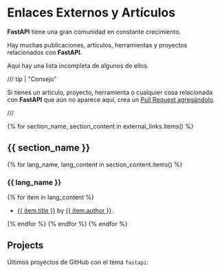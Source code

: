 # Enlaces Externos y Artículos

**FastAPI** tiene una gran comunidad en constante crecimiento.

Hay muchas publicaciones, artículos, herramientas y proyectos relacionados con **FastAPI**.

Aquí hay una lista incompleta de algunos de ellos.

/// tip | "Consejo"

Si tienes un artículo, proyecto, herramienta o cualquier cosa relacionada con **FastAPI** que aún no aparece aquí, crea un <a href="https://github.com/fastapi/fastapi/edit/master/docs/en/data/external_links.yml" class="external-link" target="_blank">Pull Request agregándolo</a>.

///

{% for section_name, section_content in external_links.items() %}

## {{ section_name }}

{% for lang_name, lang_content in section_content.items() %}

### {{ lang_name }}

{% for item in lang_content %}

* <a href="{{ item.link }}" class="external-link" target="_blank">{{ item.title }}</a> by <a href="{{ item.author_link }}" class="external-link" target="_blank">{{ item.author }}</a>.

{% endfor %}
{% endfor %}
{% endfor %}

## Projects

Últimos proyectos de GitHub con el tema `fastapi`:

<div class="github-topic-projects">
</div>
